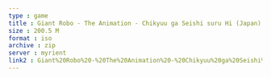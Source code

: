 ```yaml
---
type : game
title : Giant Robo - The Animation - Chikyuu ga Seishi suru Hi (Japan)
size : 200.5 M
format : iso
archive : zip
server : myrient
link2 : Giant%20Robo%20-%20The%20Animation%20-%20Chikyuu%20ga%20Seishi%20suru%20Hi%20%28Japan%29
---
```

